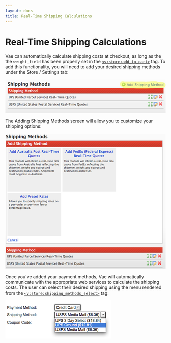 ```yaml
---
layout: docs
title: Real-Time Shipping Calculations
---
```


# Real-Time Shipping Calculations

Vae can automatically calculate shipping costs at checkout, as long as
the the `weight_field` has been properly set in the
[`<v:store:add_to_cart>`](/v_store_add_to_cart/) tag. To add this
functionality, you will need to add your desired shipping methods under
the Store / Settings tab:

![](/images/screenshots/ecommerce/add_shipping_method.png)

The Adding Shipping Methods screen will allow you to customize your
shipping options:

![](/images/screenshots/ecommerce/add_shipping_screen.png)

Once you've added your payment methods, Vae will automatically
communicate with the appropriate web services to calculate the shipping
costs. The user can select their desired shipping using the menu
rendered from the
[`<v:store:shipping_methods_select>`](/v_store_shipping_methods_select/)
tag:

![](/images/screenshots/ecommerce/shipping_method_select.png)

